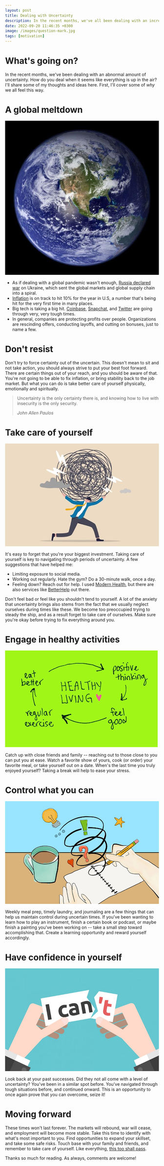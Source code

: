 ```yaml
---
layout: post
title: Dealing with Uncertainty
description: In the recent months, we've all been dealing with an increasing amount of...
date: 2022-09-20 11:46:35 +0300
image: /images/question-mark.jpg
tags: [motivation]
---
```


# What's going on?

In the recent months, we've been dealing with an abnormal amount of uncertainty. How do you deal when it seems like everything is up in the air? I'll share some of my thoughts and ideas here.  First, I'll cover some of _why_ we all feel this way.

# A global meltdown

![Earth](/images/earth.jpg)

- As if dealing with a global pandemic wasn't enough, [Russia declared war](https://en.wikipedia.org/wiki/2022_Russian_invasion_of_Ukraine) on Ukraine, which sent the global markets and global supply chain into a spiral.
- [Inflation](https://en.wikipedia.org/wiki/2021%E2%80%932022_inflation_surge) is on track to hit 10% for the year in U.S, a number that's being hit for the very first time in many places.
- Big tech is taking a big hit. [Coinbase](https://www.wsj.com/articles/crypto-exchange-coinbase-to-lay-off-18-of-staff-11655211069), [Snapchat](https://www.businessinsider.com/snaps-messy-layoffs-locked-workers-out-so-fast-they-couldnt-be-let-go-2022-9), and [Twitter](https://en.wikipedia.org/wiki/Proposed_acquisition_of_Twitter_by_Elon_Musk) are going through very, very tough times.
- In general, companies are protecting profits over people. Organizations are rescinding offers, conducting layoffs, and cutting on bonuses, just to name a few.

# Don't resist

Don't try to force certainty out of the uncertain. This doesn't mean to sit and not take action, you should always strive to put your best foot forward. There are certain things out of your reach, and you should be aware of that. You're not going to be able to fix inflation, or bring stability back to the job market. But what you can do is take better care of yourself physically, emotionally and spiritually.

>Uncertainty is the only certainty there is, and knowing how to live with insecurity is the only security.
>
><cite>John Allen Paulos</cite>

# Take care of yourself

![Mental health](/images/mental-health.jpg)          

It's easy to forget that you're your biggest investment. Taking care of yourself is key to navigating through periods of uncertainty. A few suggestions that have helped me:

- Limiting exposure to social media.
- Working out regularly. Hate the gym? Do a 30-minute walk, once a day.
- Feeling down? Reach out for help. I used [Modern Health](https://modernhealth.com/), but there are also services like [BetterHelp](https://www.betterhelp.com/) out there.

Don't feel bad or feel like you shouldn't tend to yourself. A lot of the anxiety that uncertainty brings also stems from the fact that we usually neglect ourselves during times like these. We become too preoccupied trying to steady the ship, and as a result forget to take care of ourselves. Make sure you're okay before trying to fix everything around you.

# Engage in healthy activities

![Healthy food and working out](/images/healthy-living.jpg)   

 Catch up with close friends and family -- reaching out to those close to you can put you at ease. Watch a favorite show of yours, cook (or order) your favorite meal, or take yourself out on a date. When's the last time you truly enjoyed yourself? Taking a break will help to ease your stress.

# Control what you can

![Someone writing in a journal](/images/journaling.jpg)

 Weekly meal prep, timely laundry, and journaling are a few things that can help us maintain control during uncertain times. If you've been wanting to learn how to play an instrument, finish a certain book or podcast, or maybe finish a painting you've been working on -- take a small step toward accomplishing that. Create a learning opportunity and reward yourself accordingly. 

# Have confidence in yourself

![Someone ripping a piece of paper saying they can't](/images/confidence-in-yourself.jpg)

Look back at your past successes. Did they not all come with a level of uncertainty? You've been in a similar spot before. You've navigated through tough situations before, and continued onward. This is an opportunity to once again prove that you can overcome, seize it!

# Moving forward

These times won't last forever. The markets will rebound, war will cease, and employment will become more stable. Take this time to identify with what's most important to you. Find opportunities to expand your skillset, and take some safe risks. Touch base with your family and friends, and remember to take care of yourself. Like everything, [this too shall pass](https://en.wikipedia.org/wiki/This_too_shall_pass).

Thanks so much for reading. As always, comments are welcome!

